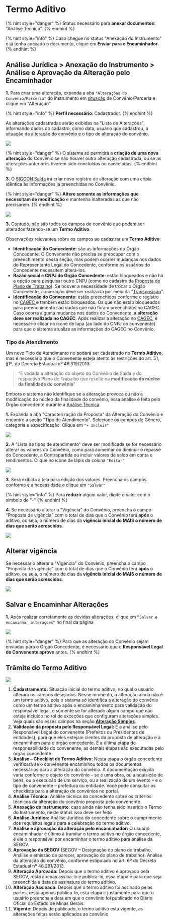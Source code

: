 # Termo Aditivo

{% hint style="danger" %}
Status necessário para **anexar documentos**: "Análise Técnica".
{% endhint %}

{% hint style="info" %}
Caso chegue no status "Anexação do Instrumento" e já tenha anexado o documento, clique em **Enviar para o Encaminhador.**
{% endhint %}

## Análise Jurídica > Anexação do Instrumento > Análise e Aprovação da Alteração pelo Encaminhador

**1.** Para criar uma alteração, expanda a aba `"Alterações do Convênio/Parceria"` do instrumento em [situação](broken-reference) de Convênio/Parceria e clique em "Alteração"

{% hint style="info" %}
**Perfil necessário**: Cadastrador.
{% endhint %}

As alterações cadastradas serão exibidas na "Lista de Alterações", informando dados do cadastro, como data, usuário que cadastrou,  a situação da alteração do convênio e o tipo de alteração do convênio.&#x20;

![](<../../../.gitbook/assets/image (784).png>)

{% hint style="danger" %}
O sistema só permitirá a **criação de uma nova alteração** do Convênio se não houver outra alteração cadastrada, ou se as alterações anteriores tiverem sido concluídas ou canceladas.
{% endhint %}

**3.** O [SIGCON Saída](http://sigconsaida.mg.gov.br/) irá criar novo registro de alteração com uma cópia idêntica às informações já preenchidas no Convênio.&#x20;

{% hint style="danger" %}
**Altere somente as informações que necessitam de modificação** e mantenha inalteradas as que não precisarem.
{% endhint %}

![](<../../../.gitbook/assets/image (799).png>)



**3.** Contudo, não são todos os campos do convênio que podem ser alterados fazendo-se um **Termo Aditivo**.&#x20;

Observações relevantes sobre os campos ao cadastrar um **Termo Aditivo**:

* **Identificação do Concedente:** são as informações do Órgão Concedente. O Convenente não precisa se preocupar com o preenchimento dessa seção, mas podem ocorrer mudanças nos dados do Representante Legal do Concedente, conforme os usuários do Concedente necessitem alterá-los.
* **Razão social e CNPJ do Órgão Concedente**: estão bloqueados e não há a opção para pesquisar outro CNPJ (como no cadastro da [Proposta de Plano de Trabalho](broken-reference)). Se houver a necessidade de trocar o Órgão Concedente, a operação deve ser realizada por meio da "[Transposição](../manual-concedente-alteracao/adequacao/)".
* **Identificação do Convenente:** estão preenchidos conforme o registro no [CAGEC ](https://www.portalcagec.mg.gov.br/)e também estão bloqueados. Os que não estão bloqueados para preenchimento são dados que não foram preenchidos no CAGEC. Caso ocorra alguma mudança nos dados do Convenente, **a alteração deve ser realizada no CAGEC**. Após realizar a alteração no [CAGEC](https://www.portalcagec.mg.gov.br/), é necessário clicar no ícone de lupa (ao lado do CNPJ do convenente) para que o sistema atualize as informações do CAGEC no Convênio.

### Tipo de Atendimento

Um novo Tipo de Atendimento no poderá ser cadastrado no **Termo Aditivo**, mas é necessário que o Convenente esteja atento às restrições do art. 51, §1º, do Decreto Estadual nº 46.319/2013:

> “É vedada a alteração do objeto do Convênio de Saída e do respectivo Plano de Trabalho que resulte na **modificação do núcleo da finalidade do convênio**”

Embora o sistema não identifique se a alteração provoca ou não a modificação do núcleo da finalidade do convênio, essa análise é feita pelo Órgão concedente durante a [Análise Técnica](broken-reference).

**1.** Expanda a aba "Caracterização da Proposta" da Alteração do Convênio e encontre a seção "Tipo de Atendimento". Selecione os campos de Gênero, categoria e especificação. Clique em `"+ Incluir"`

![](<../../../.gitbook/assets/image (783).png>)

**2.** A "Lista de tipos de atendimento" deve ser modificada se for necessário alterar os valores do Convênio, como para aumentar ou diminuir o repasse do Concedente, a Contrapartida ou incluir valores de saldo em conta e rendimentos. Clique no ícone de lápis da coluna `"Editar"`

![](<../../../.gitbook/assets/image (779).png>)

**3**. Será exibida a tela para edição dos valores. Preencha os campos conforme e a necessidade e clique em `"Salvar"`

{% hint style="info" %}
Para **reduzir** algum valor, digite o valor com o símbolo de "-"
{% endhint %}

**4.** Se necessário alterar a "Vigência" do Convênio, preencha o campo “Proposta de vigência” com o total de dias que o Convênio terá **após** o aditivo, ou seja, o número de dias da **vigência inicial do MAIS o número de dias que serão acrescidos**.&#x20;

![](<../../../.gitbook/assets/image (788).png>)

## **Alterar vigência**

Se necessário alterar a "Vigência" do Convênio, preencha o campo “Proposta de vigência” com o total de dias que o Convênio terá **após** o aditivo, ou seja, o número de dias da **vigência inicial do MAIS o número de dias que serão acrescidos**.&#x20;

![](<../../../.gitbook/assets/image (805).png>)

## **Salvar e Encaminhar Alterações**

**1.** Após realizar corretamente as devidas alterações, clique em `“Salvar e encaminhar alterações”` no final da página

![](<../../../.gitbook/assets/image (795).png>)



{% hint style="danger" %}
Para que as alteração do Convênio sejam enviadas para o Órgão Concedente, é necessário que o **Responsável Legal do Convenente aprove** antes.
{% endhint %}

## Trâmite do Termo Aditivo

![](<../../../.gitbook/assets/image (776).png>)

1. **Cadastramento:** Situação inicial do termo aditivo, no qual o usuário alterará os campos desejados. Nesse momento, a alteração ainda não é um termo aditivo, pois o sistema só identifica a alteração do convênio como um termo aditivo após o encaminhamento para validação do responsável legal, e somente se for alterado algum campo que não esteja incluído no rol de exceções que configuram alterações simples. Veja quais são esses campos na seção [**Alteração Simples**](alteracao-simples.md).
2. **Validação da proposta pelo Responsável Legal:** É a análise pelo Responsável Legal do convenente (Prefeitos ou Presidentes de entidades), para que eles estejam cientes da proposta de alteração e a encaminhem para o órgão concedente. É a última etapa de responsabilidade do convenente, as demais etapas são executadas pelo órgão concedente.
3. **Análise – Checklist de Termo Aditivo:** Nesta etapa o órgão concedente verificará se o convenente encaminhou todos os documentos necessários para a alteração do convênio. A documentação exigida varia conforme o objeto do convênio – se é uma obra, ou a aquisição de bens, ou a execução de um serviço, ou a realização de um evento – e o tipo de convenente – prefeitura ou entidade. Você pode consultar os checklists para a alteração de convênios no portal.&#x20;
4. **Análise Técnica:** Análise técnica do concedente sobre os critérios técnicos da alteração do convênio proposta pelo convenente.
5. **Anexação do Instrumento**: caso ainda não tenha sido inserido o Termo do Instrumento, neste status isso deve ser feito
6. **Análise Jurídica:** Análise Jurídica do concedente sobre o cumprimento dos requisitos legais para a celebração do termo aditivo.
7. **Análise e aprovação da alteração pelo encaminhador:** O usuário encaminhador é último à tramitar o termo aditivo no órgão concedente, é ele o responsável por encaminhar o termo aditivo para análise da SEGOV.
8. **Aprovação da SEGOV** (SEGOV – Designação do plano de trabalho, Análise e emissão de parecer, aprovação do plano de trabalho)**:** Análise da alteração do convênio, conforme estipulado no art. 6º do Decreto Estadual nº 46.281/2013.
9. **Alteração Aprovada:** Depois que o termo aditivo é aprovado pela SEGOV, resta apenas assina-lo e publica-lo, essa etapa é para que seja preenchida a data de assinatura do termo aditivo.
10. **Alteração Assinada:** Depois que o termo aditivo foi assinado pelas partes, resta apenas publica-lo, esta etapa é justamente para que o usuário preencha a data em que o convênio foi publicado no Diário Oficial do Estado de Minas Gerais.&#x20;
11. **Vigente:** Depois de publicado, o termo aditivo está vigente, as alterações feitas serão aplicados ao convênio
